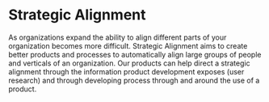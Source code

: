 # Strategic Alignment

As organizations expand the ability to align different parts of your organization becomes more difficult. Strategic Alignment aims to create better products and processes to automatically align large groups of people and verticals of an organization. Our products can help direct a strategic alignment through the information product development exposes \(user research\) and through developing process through and around the use of a product.

